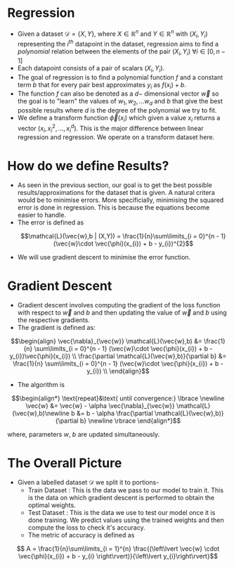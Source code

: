  # Regression
- Given a dataset $\mathcal{D} = \{X,Y\}$, where $X \in \mathbb{R}^{n}$ and $Y \in \mathbb{R}^{n}$ with $(X_{i},Y_{i})$ representing the $i^{th}$ datapoint in the dataset, regression aims to find a _polynomial_ relation between the elements of the pair $(X_{i},Y_{i})$ $\forall i \in [0,n - 1]$
- Each datapoint consists of a pair of scalars $(X_{i},Y_{i})$.
- The goal of regression is to find a polynomial function $f$ and a constant term $b$ that for every pair best approximates $y_{i} \text{ as } f(x_i) + b$.
- The function $f$ can also be denoted as a $d-$ dimensional vector $\vec{w}$ so the goal is to "learn" the values of $w_{1},w_{2},\dots w_{d}$ and $b$ that give the best possible results where $d$ is the degree of the polynomial we try to fit.
- We define a transform function $\vec{\phi}(x_{i})$ which given a value $x_{i}$ returns a vector $(x_{i},x_{i}^{2},\dots,x_{i}^{d})$. This is the major difference between linear regression and regression. We operate on a transform dataset here.
# How do we define Results?
- As seen in the previous section, our goal is to get the best possible results/approximations for the dataset that is given. A natural critera would be to minimise errors. More specificially, minimising the squared error is done in regression. This is because the equations become easier to handle.
- The error is defined as
  ```math
  \mathcal{L}(\vec{w},b | (X,Y)) = \frac{1}{n}\sum\limits_{i = 0}^{n - 1} (\vec{w}\cdot \vec{\phi}(x_{i}) + b - y_{i})^{2}
  ```
- We will use gradient descent to minimise the error function.

# Gradient Descent

- Gradient descent involves computing the gradient of the loss function with respect to $\vec{w}$ and $b$ and then updating the value of $\vec{w}$ and $b$ using the respective gradients.
- The gradient is defined as:
```math
\begin{align}
  \vec{\nabla}_{\vec{w}} \mathcal{L}(\vec{w},b)  &= \frac{1}{n} \sum\limits_{i = 0}^{n - 1} (\vec{w}\cdot \vec{\phi}(x_{i}) + b - y_{i})\vec{\phi}(x_{i}) \\
  \frac{\partial \mathcal{L}(\vec{w},b)}{\partial b}  &= \frac{1}{n} \sum\limits_{i = 0}^{n - 1} (\vec{w}\cdot \vec{\phi}(x_{i}) + b - y_{i}) \\
\end{align}
```

- The algorithm is
```math
\begin{align*} \text{repeat}&\text{ until convergence:} \lbrace \newline 
 \vec{w} &= \vec{w} -  \alpha \vec{\nabla}_{\vec{w}} \mathcal{L}(\vec{w},b)\newline 
 b &= b -  \alpha \frac{\partial \mathcal{L}(\vec{w},b)}{\partial b}  \newline \rbrace
\end{align*}
```
where, parameters $w$, $b$ are updated simultaneously.  

# The Overall Picture
- Given a labelled dataset $\mathcal{D}$ we split it to portions-
    - Train Dataset : This is the data we pass to our model to train it. This is the data on which gradient descent is performed to obtain the optimal weights. 
    - Test Dataset : This is the data we use to test our model once it is done training. We predict values using the trained weights and then compute the loss to check it's accuracy.
    - The metric of accuracy is defined as      
```math
 A = \frac{1}{n}\sum\limits_{i = 1}^{n} \frac{(\left\lvert \vec{w} \cdot \vec{\phi}(x_{i}) + b - y_{i} \right\rvert)}{\left\lvert y_{i}\right\rvert}
```
